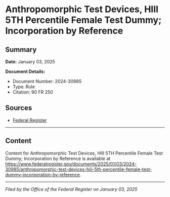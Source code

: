 # Anthropomorphic Test Devices, HIII 5TH Percentile Female Test Dummy; Incorporation by Reference

## Summary

**Date:** January 03, 2025

**Document Details:**
- Document Number: 2024-30985
- Type: Rule
- Citation: 90 FR 250

## Sources
- [Federal Register](https://www.federalregister.gov/documents/2025/01/03/2024-30985/anthropomorphic-test-devices-hiii-5th-percentile-female-test-dummy-incorporation-by-reference)

---

## Content

Content for Anthropomorphic Test Devices, HIII 5TH Percentile Female Test Dummy; Incorporation by Reference is available at https://www.federalregister.gov/documents/2025/01/03/2024-30985/anthropomorphic-test-devices-hiii-5th-percentile-female-test-dummy-incorporation-by-reference.

---

*Filed by the Office of the Federal Register on January 03, 2025*
